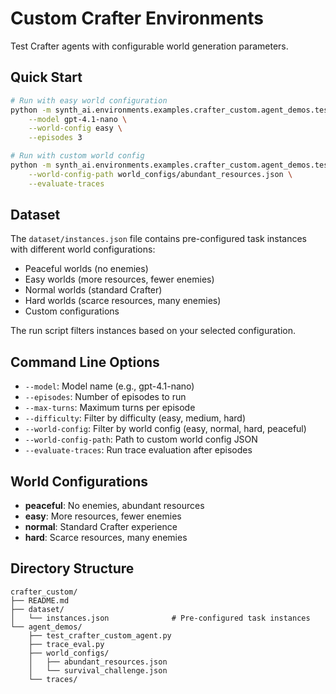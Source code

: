 # Custom Crafter Environments

Test Crafter agents with configurable world generation parameters.

## Quick Start

```bash
# Run with easy world configuration
python -m synth_ai.environments.examples.crafter_custom.agent_demos.test_crafter_custom_agent \
    --model gpt-4.1-nano \
    --world-config easy \
    --episodes 3

# Run with custom world config
python -m synth_ai.environments.examples.crafter_custom.agent_demos.test_crafter_custom_agent \
    --world-config-path world_configs/abundant_resources.json \
    --evaluate-traces
```

## Dataset

The `dataset/instances.json` file contains pre-configured task instances with different world configurations:
- Peaceful worlds (no enemies)
- Easy worlds (more resources, fewer enemies)
- Normal worlds (standard Crafter)
- Hard worlds (scarce resources, many enemies)
- Custom configurations

The run script filters instances based on your selected configuration.

## Command Line Options

- `--model`: Model name (e.g., gpt-4.1-nano)
- `--episodes`: Number of episodes to run
- `--max-turns`: Maximum turns per episode
- `--difficulty`: Filter by difficulty (easy, medium, hard)
- `--world-config`: Filter by world config (easy, normal, hard, peaceful)
- `--world-config-path`: Path to custom world config JSON
- `--evaluate-traces`: Run trace evaluation after episodes

## World Configurations

- **peaceful**: No enemies, abundant resources
- **easy**: More resources, fewer enemies  
- **normal**: Standard Crafter experience
- **hard**: Scarce resources, many enemies

## Directory Structure

```
crafter_custom/
├── README.md
├── dataset/
│   └── instances.json              # Pre-configured task instances
└── agent_demos/
    ├── test_crafter_custom_agent.py
    ├── trace_eval.py
    ├── world_configs/
    │   ├── abundant_resources.json
    │   └── survival_challenge.json
    └── traces/
```